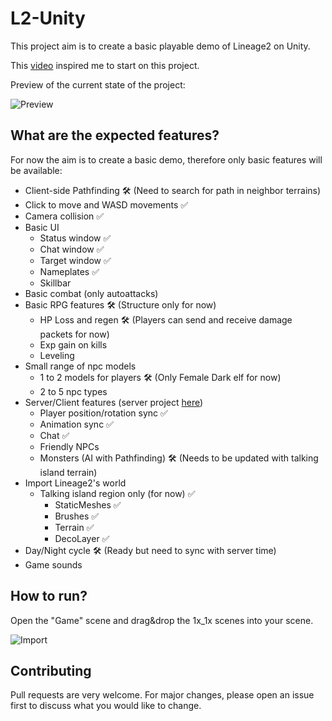 # L2-Unity

<p>This project aim is to create a basic playable demo of Lineage2 on Unity.</p>

This [video](https://www.youtube.com/watch?v=IEHY37bJ7nk) inspired me to start on this project.

<p>Preview of the current state of the project:</p>

![Preview](https://media.discordapp.net/attachments/584218502148259901/1180162232814940280/image.png?ex=657c6aba&is=6569f5ba&hm=7ba3f918f9a96d7a48c29f5aaa063b5e05543ad976bb2765c02522a6b9af696d&=&format=webp&quality=lossless)

## What are the expected features?

For now the aim is to create a basic demo, therefore only basic features will be available:
- Client-side Pathfinding 🛠️ (Need to search for path in neighbor terrains)
- Click to move and WASD movements ✅
- Camera collision ✅
- Basic UI
    - Status window ✅
    - Chat window ✅
    - Target window ✅
    - Nameplates ✅
    - Skillbar
- Basic combat (only autoattacks)
- Basic RPG features 🛠️ (Structure only for now)
    - HP Loss and regen 🛠️ (Players can send and receive damage packets for now)
    - Exp gain on kills
    - Leveling
- Small range of npc models
    - 1 to 2 models for players 🛠️ (Only Female Dark elf for now)
    - 2 to 5 npc types
- Server/Client features (server project [here](https://gitlab.com/shnok/unity-mmo-server))
    - Player position/rotation sync ✅
    - Animation sync ✅
    - Chat ✅
    - Friendly NPCs
    - Monsters (AI with Pathfinding) 🛠️ (Needs to be updated with talking island terrain)
- Import Lineage2's world
    - Talking island region only (for now) ✅
        - StaticMeshes ✅
        - Brushes ✅
        - Terrain ✅
        - DecoLayer ✅
- Day/Night cycle 🛠️ (Ready but need to sync with server time)
- Game sounds

## How to run?

<p>Open the "Game" scene and drag&drop the 1x_1x scenes into your scene.</p>

![Import](https://media.discordapp.net/attachments/584218502148259901/1180168459104034877/image.png?ex=657c7087&is=6569fb87&hm=8da8cfdd84e33b729bf989b79b547dd8de97faf06dfa511b9cd4b7961501781a&=&format=webp&quality=lossless&width=575&height=608)

## Contributing

Pull requests are very welcome. For major changes, please open an issue first
to discuss what you would like to change.
